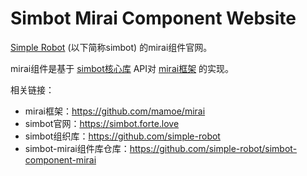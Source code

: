 # Simbot Mirai Component Website

[Simple Robot](https://github.com/simple-robot) (以下简称simbot) 的mirai组件官网。

mirai组件是基于 [simbot核心库](https://github.com/simple-robot/simpler-robot) API对 [mirai框架](https://github.com/mamoe/mirai) 的实现。

相关链接：

- mirai框架：https://github.com/mamoe/mirai
- simbot官网：https://simbot.forte.love
- simbot组织库：https://github.com/simple-robot
- simbot-mirai组件库仓库：https://github.com/simple-robot/simbot-component-mirai
